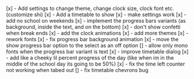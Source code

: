 [x] - Add settings to change theme, change clock size, clock font etc. (customize shi)
[x] - Add a timetable to show
[x] - make settings work
[x] - add no school on weekends
[x] - implement the progress bars variants (as background, inside the text, and on the bottom)
[x] - don't show confetti when break ends
[x] - add the clock animations
[x] - add more themes
[x] - rework fonts
[x] - fix progress bar background animation
[x] - move the show progress bar option to the select as an off option
[] - allow only mono fonts when the progress bar variant is text
[x] - improve timetable dialog
[x] - add like a cheeky lil percent progress of the day (like when im in the middle of the school day its going to be 50%)
[x] - fix the time left counter not working when tabed out
[] - fix timetable chevrons bug
